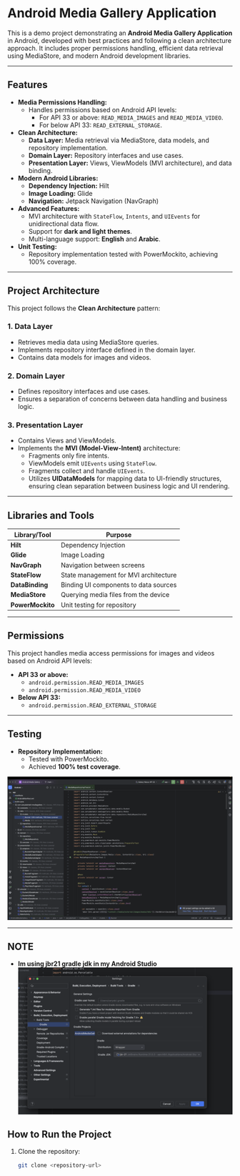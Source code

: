 # Android Media Gallery Application

This is a demo project demonstrating an **Android Media Gallery Application** in Android, developed with best practices and following a clean architecture approach. It includes proper permissions handling, efficient data retrieval using MediaStore, and modern Android development libraries.

---

## Features

- **Media Permissions Handling:**
    - Handles permissions based on Android API levels:
        - For API 33 or above: `READ_MEDIA_IMAGES` and `READ_MEDIA_VIDEO`.
        - For below API 33: `READ_EXTERNAL_STORAGE`.
- **Clean Architecture:**
    - **Data Layer:** Media retrieval via MediaStore, data models, and repository implementation.
    - **Domain Layer:** Repository interfaces and use cases.
    - **Presentation Layer:** Views, ViewModels (MVI architecture), and data binding.
- **Modern Android Libraries:**
    - **Dependency Injection:** Hilt
    - **Image Loading:** Glide
    - **Navigation:** Jetpack Navigation (NavGraph)
- **Advanced Features:**
    - MVI architecture with `StateFlow`, `Intents`, and `UIEvents` for unidirectional data flow.
    - Support for **dark and light themes**.
    - Multi-language support: **English** and **Arabic**.
- **Unit Testing:**
    - Repository implementation tested with PowerMockito, achieving 100% coverage.

---

## Project Architecture

This project follows the **Clean Architecture** pattern:

### 1. **Data Layer**
- Retrieves media data using MediaStore queries.
- Implements repository interface defined in the domain layer.
- Contains data models for images and videos.

### 2. **Domain Layer**
- Defines repository interfaces and use cases.
- Ensures a separation of concerns between data handling and business logic.

### 3. **Presentation Layer**
- Contains Views and ViewModels.
- Implements the **MVI (Model-View-Intent)** architecture:
    - Fragments only fire intents.
    - ViewModels emit `UIEvents` using `StateFlow`.
    - Fragments collect and handle `UIEvents`.
    - Utilizes **UIDataModels** for mapping data to UI-friendly structures, ensuring clean separation between business logic and UI rendering.


---

## Libraries and Tools

| Library/Tool      | Purpose                                   |
|--------------------|-------------------------------------------|
| **Hilt**          | Dependency Injection                     |
| **Glide**         | Image Loading                             |
| **NavGraph**      | Navigation between screens               |
| **StateFlow**     | State management for MVI architecture    |
| **DataBinding**   | Binding UI components to data sources    |
| **MediaStore**    | Querying media files from the device      |
| **PowerMockito**  | Unit testing for repository              |

---

## Permissions

This project handles media access permissions for images and videos based on Android API levels:

- **API 33 or above:**
    - `android.permission.READ_MEDIA_IMAGES`
    - `android.permission.READ_MEDIA_VIDEO`
- **Below API 33:**
    - `android.permission.READ_EXTERNAL_STORAGE`

---



## Testing

- **Repository Implementation:**
    - Tested with PowerMockito.
    - Achieved **100% test coverage**.

![Coverage](test_cov.png "Coverage")

---

## NOTE
- **Im using jbr21 gradle jdk in my Android Studio**
  ![JDK](gradle.png "JDK")

## How to Run the Project

1. Clone the repository:
   ```bash
   git clone <repository-url>
